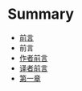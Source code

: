 # Summary

* [前言](README.md)
* 前言
* [作者前言](authur.md)
* [译者前言](translator.md)
* [第一章](chapter1.md)

